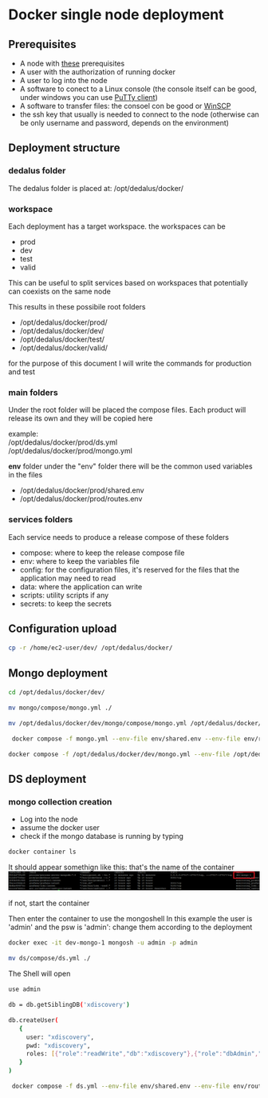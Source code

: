 # Docker single node deployment

## Prerequisites

- A node with [these](https://confluence.dedalus.com/display/IAT/Docker+deployment+-+component+requirements) prerequisites
- A user with the authorization of running docker
- A user to log into the node
- A software to conect to a Linux console (the console itself can be good, under windows you can use [PuTTy client](https://www.putty.org/))
- A software to transfer files: the consoel con be good or [WinSCP](https://winscp.net/eng/download.php)
- the ssh key that usually is needed to connect to the node (otherwise can be only username and password, depends on the environment)

## Deployment structure

### dedalus folder
The dedalus folder is placed at:
/opt/dedalus/docker/

### workspace

Each deployment has a target workspace.
the workspaces can be
- prod
- dev
- test
- valid

This can be useful to split services based on workspaces that potentially can coexists on the same node

This results in these possibile root folders

- /opt/dedalus/docker/prod/
- /opt/dedalus/docker/dev/
- /opt/dedalus/docker/test/
- /opt/dedalus/docker/valid/

for the purpose of this document I will write the commands for production and test

### main folders
Under the root folder will be placed the compose files.
Each product will release its own and they will be copied here

example:<br>
/opt/dedalus/docker/prod/ds.yml<br>
/opt/dedalus/docker/prod/mongo.yml

<b>env</b> folder
under the "env" folder there will be the common used variables in the files
- /opt/dedalus/docker/prod/shared.env
- /opt/dedalus/docker/prod/routes.env

### services folders
Each service needs to produce a release compose of these folders
- compose: where to keep the release compose file
- env: where to keep the variables file
- config: for the configuration files, it's reserved for the files that the application may need to read
- data: where the application can write
- scripts: utility scripts if any
- secrets: to keep the secrets

## Configuration upload
```bash
cp -r /home/ec2-user/dev/ /opt/dedalus/docker/
```

## Mongo deployment

```bash
cd /opt/dedalus/docker/dev/
```

```bash
mv mongo/compose/mongo.yml ./
```
```bash
mv /opt/dedalus/docker/dev/mongo/compose/mongo.yml /opt/dedalus/docker/dev/
```

```bash
 docker compose -f mongo.yml --env-file env/shared.env --env-file env/routes.env --env-file mongo/env/mongo.env create
```
```bash
docker compose -f /opt/dedalus/docker/dev/mongo.yml --env-file /opt/dedalus/docker/dev/env/shared.env --env-file /opt/dedalus/docker/dev/mongo/env/mongo.env start
```


## DS deployment

### mongo collection creation

- Log into the node
- assume the docker user 
- check if the mongo database is running by typing
```bash
docker container ls
```
It should appear somethign like this: that's the name of the container
![PuTTy Opening](/guides/assets/mongo_install_show_container.png)

if not, start the container

Then enter the container to use the mongoshell
In this example the user is 'admin' and the psw is 'admin': change them according to the deployment
```bash
docker exec -it dev-mongo-1 mongosh -u admin -p admin
```
```bash
mv ds/compose/ds.yml ./
```
The Shell will open
```bash
use admin
```
```bash
db = db.getSiblingDB('xdiscovery')
```
```bash
db.createUser(
   {
     user: "xdiscovery", 
     pwd: "xdiscovery",
     roles: [{"role":"readWrite","db":"xdiscovery"},{"role":"dbAdmin","db":"xdiscovery"}], 
   } 
) 
```

```bash
 docker compose -f ds.yml --env-file env/shared.env --env-file env/routes.env create
```